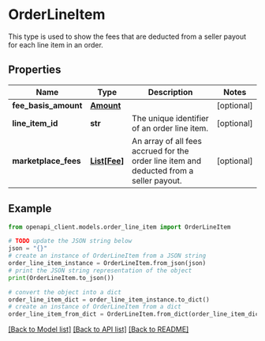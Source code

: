# OrderLineItem

This type is used to show the fees that are deducted from a seller payout for each line item in an order.

## Properties

Name | Type | Description | Notes
------------ | ------------- | ------------- | -------------
**fee_basis_amount** | [**Amount**](Amount.md) |  | [optional] 
**line_item_id** | **str** | The unique identifier of an order line item. | [optional] 
**marketplace_fees** | [**List[Fee]**](Fee.md) | An array of all fees accrued for the order line item and deducted from a seller payout. | [optional] 

## Example

```python
from openapi_client.models.order_line_item import OrderLineItem

# TODO update the JSON string below
json = "{}"
# create an instance of OrderLineItem from a JSON string
order_line_item_instance = OrderLineItem.from_json(json)
# print the JSON string representation of the object
print(OrderLineItem.to_json())

# convert the object into a dict
order_line_item_dict = order_line_item_instance.to_dict()
# create an instance of OrderLineItem from a dict
order_line_item_from_dict = OrderLineItem.from_dict(order_line_item_dict)
```
[[Back to Model list]](../README.md#documentation-for-models) [[Back to API list]](../README.md#documentation-for-api-endpoints) [[Back to README]](../README.md)


